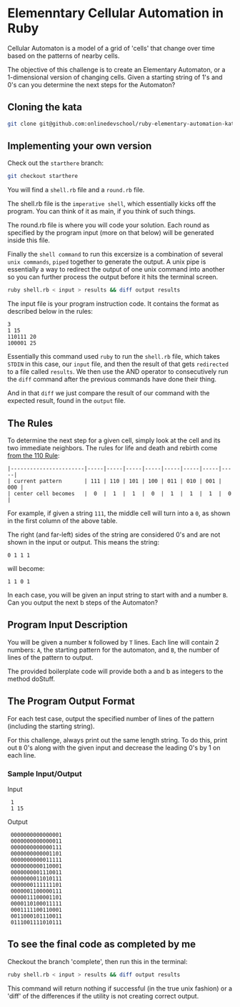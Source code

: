 # Elemenntary Cellular Automation in Ruby

Cellular Automaton is a model of a grid of 'cells' that change over time based on the patterns of nearby cells.

The objective of this challenge is to create an Elementary Automaton, or a 1-dimensional version of changing cells. Given a starting string of 1's and 0's can you determine the next steps for the Automaton?


## Cloning the kata

``` sh
git clone git@github.com:onlinedevschool/ruby-elementary-automation-kata.git
```

## Implementing your own version

Check out the `starthere` branch:

``` sh
git checkout starthere
```

You will find a `shell.rb` file and a `round.rb` file.

The shell.rb file is the `imperative shell`, which essentially kicks off the program. You can think of it as main, if you think of such things.

The round.rb file is where you will code your solution. Each round as specified by the program input (more on that below) will be generated inside this file.

Finally the `shell command` to run this excersize is a combination of several `unix commands`, `piped` together to generate the output. A unix pipe is essentially a way to redirect the output of one unix command into another so you can further process the output before it hits the terminal screen.

``` sh
ruby shell.rb < input > results && diff output results
```

The input file is your program instruction code. It contains the format as described below in the rules:

```
3
1 15
110111 20
100001 25
```

Essentially this command used `ruby` to run the `shell.rb` file, which takes `STDIN` in this case, our `input` file, and then the result of that gets `redirected` to a file called `results`. We then use the AND operator to consecutively run the `diff` command after the previous commands have done their thing.

And in that `diff` we just compare the result of our command with the expected result, found in the `output` file.

## The Rules

To determine the next step for a given cell, simply look at the cell and its two immediate neighbors. The rules for life and death and rebirth come [from the 110 Rule](https://en.wikipedia.org/wiki/Rule_110):

```
|-----------------------|-----|-----|-----|-----|-----|-----|-----|-----|
| current pattern       | 111 | 110 | 101 | 100 | 011 | 010 | 001 | 000 |
| center cell becomes   |  0  |  1  |  1  |  0  |  1  |  1  |  1  |  0  |
```

For example, if given a string `111`, the middle cell will turn into a `0`, as shown in the first column of the above table.

The right (and far-left) sides of the string are considered 0's and are not shown in the input or output. This means the string:

```
0 1 1 1
```

will become:

```
1 1 0 1 
```

In each case, you will be given an input string to start with and a number `B`. Can you output the next b steps of the Automaton?

## Program Input Description

You will be given a number `N` followed by `T` lines. Each line will contain 2 numbers: `A`, the starting pattern for the automaton, and `B`, the number of lines of the pattern to output.

The provided boilerplate code will provide both a and b as integers to the method doStuff.

## The Program Output Format

For each test case, output the specified number of lines of the pattern (including the starting string).

For this challenge, always print out the same length string. To do this, print out `B` 0's along with the given input and decrease the leading 0's by 1 on each line.

### Sample Input/Output

Input
```
 1
 1 15
```

Output
```
 0000000000000001
 0000000000000011
 0000000000000111
 0000000000001101
 0000000000011111
 0000000000110001
 0000000001110011
 0000000011010111
 0000000111111101
 0000001100000111
 0000011100001101
 0000110100011111
 0001111100110001
 0011000101110011
 0111001111010111
```

## To see the final code as completed by me

Checkout the branch 'complete', then run this in the terminal:

``` sh
ruby shell.rb < input > results && diff output results
```

This command will return nothing if successful (in the true unix fashion) or a 'diff' of the differences if the utility is not creating correct output.

